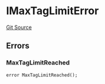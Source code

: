 # IMaxTagLimitError
[Git Source](https://github.com/thrackle-io/rules-engine/blob/3a9da30daa774fa67b31c000e53f0c753deac1be/src/common/IErrors.sol)


## Errors
### MaxTagLimitReached

```solidity
error MaxTagLimitReached();
```

